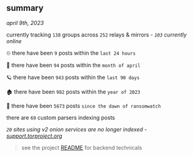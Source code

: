 
## summary
_april 9th, 2023_

currently tracking `138` groups across `252` relays & mirrors - _`103` currently online_

⏲ there have been `9` posts within the `last 24 hours`

🦈 there have been `94` posts within the `month of april`

🪐 there have been `943` posts within the `last 90 days`

🏚 there have been `982` posts within the `year of 2023`

🦕 there have been `5673` posts `since the dawn of ransomwatch`

there are `69` custom parsers indexing posts

_`20` sites using v2 onion services are no longer indexed - [support.torproject.org](https://support.torproject.org/onionservices/v2-deprecation/)_

> see the project [README](https://github.com/joshhighet/ransomwatch#ransomwatch--) for backend technicals
